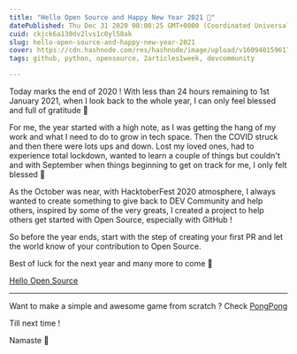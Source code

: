 ```yaml
---
title: "Hello Open Source and Happy New Year 2021 🎉"
datePublished: Thu Dec 31 2020 08:00:25 GMT+0000 (Coordinated Universal Time)
cuid: ckjck6a130dv2lvs1c0yl58ak
slug: hello-open-source-and-happy-new-year-2021
cover: https://cdn.hashnode.com/res/hashnode/image/upload/v1609401596171/YV8xJSlFv.png
tags: github, python, opensource, 2articles1week, devcommunity

---
```


Today marks the end of 2020 ! With less than 24 hours remaining to 1st January 2021, when I look back to the whole year, I can only feel blessed and full of gratitude 🙏

For me, the year started with a high note, as I was getting the hang of my work and what I need to do to grow in tech space. Then the COVID struck and then there were lots ups and down. Lost my loved ones, had to experience total lockdown, wanted to learn a couple of things but couldn't and with September when things beginning to get on track for me, I only felt blessed 🙏

As the October was near, with HacktoberFest 2020 atmosphere, I always wanted to create something to give back to DEV Community and help others, inspired by some of the very greats, I created a project to help others get started with Open Source, especially with GitHub !

So before the year ends, start with the step of creating your first PR and let the world know of your contribution to Open Source.

Best of luck for the next year and many more to come 🙏

[Hello Open Source](https://github.com/siddharth2016/hello-open-source)

---

Want to make a simple and awesome game from scratch ? Check [PongPong](https://github.com/siddharth2016/PongPong)

Till next time !

Namaste 🙏